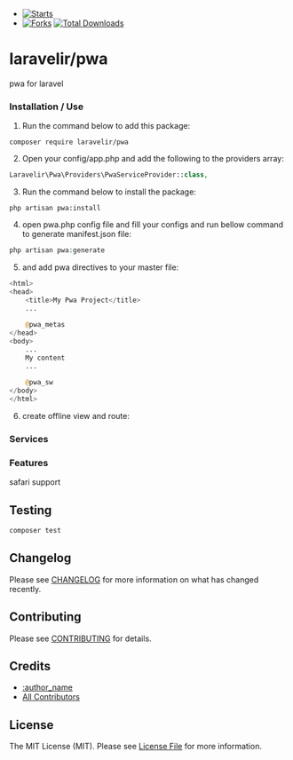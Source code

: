 - [![Starts](https://img.shields.io/github/stars/laravelir/pwa?style=flat&logo=github)](https://github.com/laravelir/pwa/forks)
- [![Forks](https://img.shields.io/github/forks/laravelir/pwa?style=flat&logo=github)](https://github.com/laravelir/pwa/stargazers)
  [![Total Downloads](https://img.shields.io/packagist/dt/laravelir/pwa.svg?style=flat-square)](https://packagist.org/packages/laravelir/pwa)


# laravelir/pwa

pwa for laravel

### Installation / Use

1. Run the command below to add this package:

```
composer require laravelir/pwa
```

2. Open your config/app.php and add the following to the providers array:

```php
Laravelir\Pwa\Providers\PwaServiceProvider::class,
```

3. Run the command below to install the package:

```
php artisan pwa:install
```

4. open pwa.php config file and fill your configs and run bellow command to generate manifest.json file:
```php
php artisan pwa:generate
```

5. and add pwa directives to your master file:
```php
<html>
<head>
    <title>My Pwa Project</title>
    ...
    
    @pwa_metas
</head>
<body>
    ...
    My content
    ...
    
    @pwa_sw
</body>
</html> 
```

6. create offline view and route:




### Services



### Features

safari support

## Testing

```bash
composer test
```

## Changelog

Please see [CHANGELOG](CHANGELOG.md) for more information on what has changed recently.

## Contributing

Please see [CONTRIBUTING](.github/CONTRIBUTING.md) for details.

## Credits

- [:author_name](https://github.com/:author_username)
- [All Contributors](../../contributors)

## License

The MIT License (MIT). Please see [License File](LICENSE.md) for more information.
